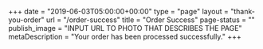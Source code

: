 +++
date = "2019-06-03T05:00:00+00:00"
type = "page"
layout = "thank-you-order"
url = "/order-success"
title = "Order Success"
page-status = ""
publish_image = "INPUT URL TO PHOTO THAT DESCRIBES THE PAGE"
metaDescription = "Your order has been processed successfully."
+++